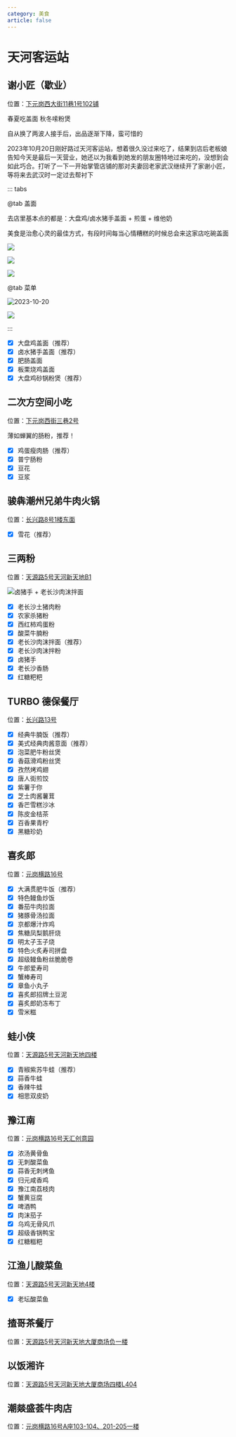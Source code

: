 ```yaml
---
category: 美食
article: false
---
```


# 天河客运站

## 谢小匠（歇业）

<span class="icon iconfont icon-locate"></span> 位置：<a href="https://ditu.amap.com/place/B0FFKPHPIY" target="_blank">下元岗西大街11巷1号102铺</a>

春夏吃盖面 秋冬嗦粉煲

自从换了两波人接手后，出品逐渐下降，蛮可惜的

2023年10月20日刚好路过天河客运站，想着很久没过来吃了，结果到店后老板娘告知今天是最后一天营业，她还以为我看到她发的朋友圈特地过来吃的，没想到会如此巧合。打听了一下一开始掌管店铺的那对夫妻回老家武汉继续开了家谢小匠，等将来去武汉时一定过去帮衬下

::: tabs

@tab 盖面

去店里基本点的都是：大盘鸡/卤水猪手盖面 + 煎蛋 + 维他奶

美食是治愈心灵的最佳方式，有段时间每当心情糟糕的时候总会来这家店吃碗盖面

![](https://img.sherry4869.com/blog/life/food/china/guangdong/guangzhou/th/thkyz/xxj/img_4.jpg)

![](https://img.sherry4869.com/blog/life/food/china/guangdong/guangzhou/th/thkyz/xxj/img_2.jpg)

![](https://img.sherry4869.com/blog/life/food/china/guangdong/guangzhou/th/thkyz/xxj/img_3.jpg)

@tab 菜单

![2023-10-20](https://img.sherry4869.com/blog/life/food/china/guangdong/guangzhou/th/thkyz/xxj/img_5.png)

![](https://img.sherry4869.com/blog/life/food/china/guangdong/guangzhou/th/thkyz/xxj/img.jpg)

:::

- [x] 大盘鸡盖面（推荐）
- [x] 卤水猪手盖面（推荐）
- [x] 肥肠盖面
- [x] 板栗烧鸡盖面
- [x] 大盘鸡砂锅粉煲（推荐）

## 二次方空间小吃

<span class="icon iconfont icon-locate"></span> 位置：<a href="https://ditu.amap.com/place/B0FFKTDTCX" target="_blank">下元岗西街三巷2号</a>

薄如蝉翼的肠粉，推荐！

- [x] 鸡蛋瘦肉肠（推荐）
- [x] 普宁肠粉
- [x] 豆花
- [x] 豆浆

## 骏犇潮州兄弟牛肉火锅

<span class="icon iconfont icon-locate"></span> 位置：<a href="https://ditu.amap.com/place/B0FFI6I5ER" target="_blank">长兴路8号1楼东面</a>

- [x] 雪花（推荐）

## 三两粉

<span class="icon iconfont icon-locate"></span> 位置：<a href="https://ditu.amap.com/place/B0H1U90B35" target="_blank">天源路5号天河新天地B1</a>

![卤猪手 + 老长沙肉沫拌面 ](https://img.sherry4869.com/blog/life/food/china/guangdong/guangzhou/th/thkyz/slf/img.jpg)

- [x] 老长沙土猪肉粉
- [x] 农家杀猪粉
- [x] 西红柿鸡蛋粉
- [x] 酸菜牛腩粉
- [x] 老长沙肉沫拌面（推荐）
- [x] 老长沙肉沫拌粉
- [x] 卤猪手
- [x] 老长沙香肠
- [x] 红糖粑粑

## TURBO 德保餐厅

<span class="icon iconfont icon-locate"></span> 位置：<a href="https://ditu.amap.com/place/B0HUV94AUX" target="_blank">长兴路13号</a>

- [x] 经典牛腩饭（推荐）
- [x] 美式经典肉酱意面（推荐）
- [x] 泡菜肥牛粉丝煲
- [x] 香菇滑鸡粉丝煲
- [x] 孜然烤鸡翅
- [x] 唐人街煎饺
- [x] 紫薯于你
- [x] 芝士肉酱薯茸
- [x] 香芒雪糕沙冰
- [x] 陈皮金桔茶
- [x] 百香果青柠
- [x] 黑糖珍奶

## 喜炙郎

<span class="icon iconfont icon-locate"></span> 位置：<a href="https://ditu.amap.com/place/B0HA7PYK76" target="_blank">元岗横路16号</a>

- [x] 大满贯肥牛饭（推荐）
- [x] 特色鳗鱼炒饭
- [x] 番茄牛肉拉面
- [x] 猪豚骨汤拉面
- [x] 京都爆汁炸鸡
- [x] 焦糖凤梨鹅肝烧
- [x] 明太子玉子烧
- [x] 特色火炙寿司拼盘
- [x] 超级鳗鱼粉丝脆脆卷
- [x] 牛郎爱寿司
- [x] 蟹棒寿司
- [x] 章鱼小丸子
- [x] 喜炙郎招牌土豆泥
- [x] 喜炙郎奶冻布丁
- [x] 雪米糍

## 蛙小侠

<span class="icon iconfont icon-locate"></span> 位置：<a href="https://ditu.amap.com/place/B0FFKQOQ0T" target="_blank">天源路5号天河新天地四楼</a>

- [x] 青椒紫苏牛蛙（推荐）
- [x] 蒜香牛蛙
- [x] 香辣牛蛙
- [x] 相思双皮奶

## 豫江南

<span class="icon iconfont icon-locate"></span> 位置：<a href="https://ditu.amap.com/place/B0FFJA1VJG" target="_blank">元岗横路16号天汇创意园</a>

- [x] 浓汤黄骨鱼
- [x] 无刺酸菜鱼
- [x] 蒜香无刺烤鱼
- [x] 归元咸香鸡
- [x] 豫江南荔枝肉
- [x] 蟹黄豆腐
- [x] 啤酒鸭
- [x] 肉沫茄子
- [x] 乌鸡无骨风爪
- [x] 超级香锅鸭宝
- [x] 红糖糍粑

## 江渔儿酸菜鱼

<span class="icon iconfont icon-locate"></span> 位置：<a href="https://ditu.amap.com/place/B0H36HYRHC" target="_blank">天源路5号天河新天地4楼</a>

- [x] 老坛酸菜鱼

## 揸哥茶餐厅

<span class="icon iconfont icon-locate"></span> 位置：<a href="https://ditu.amap.com/place/B0HDROU73Q" target="_blank">天源路5号天河新天地大厦商场负一楼</a>

## 以饭湘许

<span class="icon iconfont icon-locate"></span> 位置：<a href="https://ditu.amap.com/place/B0FFKT4454" target="_blank">天源路5号天河新天地大厦商场四楼L404</a>

## 潮燚盛荟牛肉店

<span class="icon iconfont icon-locate"></span> 位置：<a href="https://ditu.amap.com/place/B0FFIRS1DD" target="_blank">元岗横路16号A座103-104、201-205一楼</a>